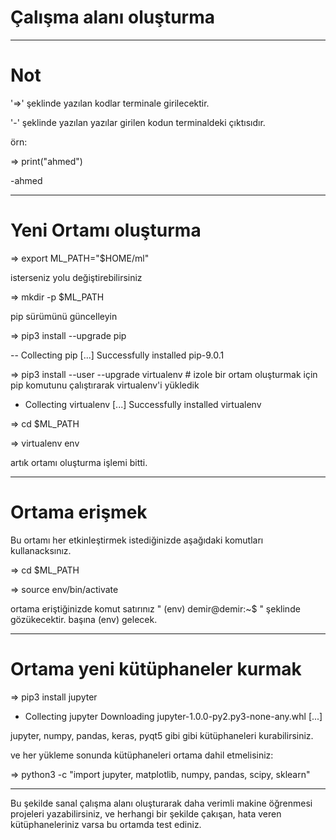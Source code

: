 # Çalışma alanı oluşturma

------------------------------

# Not

'=>' şeklinde yazılan kodlar terminale girilecektir.

'-' şeklinde yazılan yazılar girilen kodun terminaldeki çıktısıdır.

örn:

=> print("ahmed")

-ahmed

------------------------------

# Yeni Ortamı oluşturma

=> export ML_PATH="$HOME/ml"

isterseniz yolu değiştirebilirsiniz

=> mkdir -p $ML_PATH

pip sürümünü güncelleyin

=> pip3 install --upgrade pip

-- Collecting pip
[...]
Successfully installed pip-9.0.1

=> pip3 install --user --upgrade virtualenv  # izole bir ortam oluşturmak için pip komutunu çalıştırarak virtualenv'i yükledik

- Collecting virtualenv
[...]
Successfully installed virtualenv

=> cd $ML_PATH

=> virtualenv env

artık ortamı oluşturma işlemi bitti.

------------------------------

# Ortama erişmek

Bu ortamı her etkinleştirmek istediğinizde aşağıdaki komutları kullanacksınız.

=> cd $ML_PATH

=> source env/bin/activate

ortama eriştiğinizde komut satırınız " (env) demir@demir:~$  " şeklinde gözükecektir. başına (env) gelecek.

------------------------------

# Ortama yeni kütüphaneler kurmak

=> pip3 install jupyter

- Collecting jupyter
Downloading jupyter-1.0.0-py2.py3-none-any.whl
[...]

jupyter, numpy, pandas, keras, pyqt5 gibi gibi kütüphaneleri kurabilirsiniz.

ve her yükleme sonunda kütüphaneleri ortama dahil etmelisiniz:

=> python3 -c "import jupyter, matplotlib, numpy, pandas, scipy, sklearn"

------------------------------

Bu şekilde sanal çalışma alanı oluşturarak daha verimli makine öğrenmesi projeleri yazabilirsiniz,
ve herhangi bir şekilde çakışan, hata veren kütüphaneleriniz varsa bu ortamda test ediniz.
